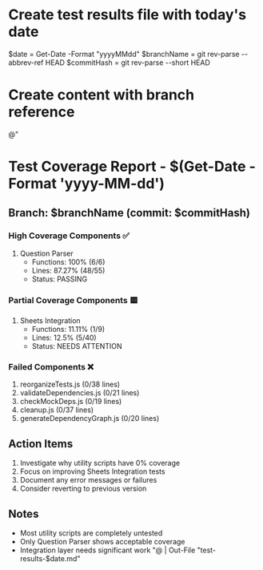 # Create test results file with today's date
$date = Get-Date -Format "yyyyMMdd"
$branchName = git rev-parse --abbrev-ref HEAD
$commitHash = git rev-parse --short HEAD

# Create content with branch reference
@"
# Test Coverage Report - $(Get-Date -Format 'yyyy-MM-dd')
## Branch: $branchName (commit: $commitHash)

### High Coverage Components ✅
1. Question Parser
   - Functions: 100% (6/6)
   - Lines: 87.27% (48/55)
   - Status: PASSING

### Partial Coverage Components 🟨
1. Sheets Integration
   - Functions: 11.11% (1/9)
   - Lines: 12.5% (5/40)
   - Status: NEEDS ATTENTION

### Failed Components ❌
1. reorganizeTests.js (0/38 lines)
2. validateDependencies.js (0/21 lines)
3. checkMockDeps.js (0/19 lines)
4. cleanup.js (0/37 lines)
5. generateDependencyGraph.js (0/20 lines)

## Action Items
1. Investigate why utility scripts have 0% coverage
2. Focus on improving Sheets Integration tests
3. Document any error messages or failures
4. Consider reverting to previous version

## Notes
- Most utility scripts are completely untested
- Only Question Parser shows acceptable coverage
- Integration layer needs significant work
"@ | Out-File "test-results-$date.md"
